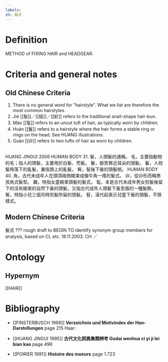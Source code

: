 ```yaml
---
labels: 
zh: 髮式
---
```


# Definition
METHOD of FIXING HAIR and HEADGEAR.
# Criteria and general notes
## Old Chinese Criteria
1. There is no general word for "hairstyle". What we list are therefore the most common hairstyles.
2. Jié [[髻]]／[[結]]／[[紒]] refers to the traditional snail-shape hair-bun.
3. Máo [[髦]] refers to an uncut tuft of hair, as typically worn by children.
4. Huán [[鬟]] refers to a hairstyle where the hair forms a stable ring or rings on the head. See HUANG illustrations.
5. Guàn [[丱]] refers to two tufts of hair as worn by children.
## 
HUANG JINGUI 2006
HUMAN BODY 31.
髮，人頭髮的通稱。
毛，主要指動物的毛；指人的頭髮，主要用於白髮、禿髮。
鬢，臉旁靠近耳朵的頭髮。
鬊，人梳髮時落下的亂髮，兼指頭上的亂髮。
髾，髻後下垂的頭髮梢。
HUMAN BODY 40.
角，古代未成年人在頭頂兩側綰束成像牛角一樣的髮式。
丱，從丱形而稱男孩角式髮型。
羈，特指女童綰束頭髮的髮式。
髦，本是古代未成年男女剪髮後留下的沒有綰束的自然下垂的頭髮，又指古代成年人頭髮下垂至眉的一種髮飾。
鬌，特指小兒三個月時剪髮所留的頭髮。
髫，漢代起表示兒童下垂的頭髮，不限樣式。
## Modern Chinese Criteria
髮式
???
rough draft to BEGIN TO identify synonym group members for analysis, based on CL etc. 18.11.2003. CH ／
# Ontology

## Hypernym
[[HAIR]]
# Bibliography
- [[FINSTERBUSCH 1966]]
**Verzeichnis und Motivindex der Han-Darstellungen** page 215
Haar:
- [[HUANG JINGUI 1995]]
**古代文化詞異集類辨考 Gudai wenhua ci yi ji lei bian kao** page 496

- [[POIRIER 1991]]
**Histoire des moeurs** page 1.723
